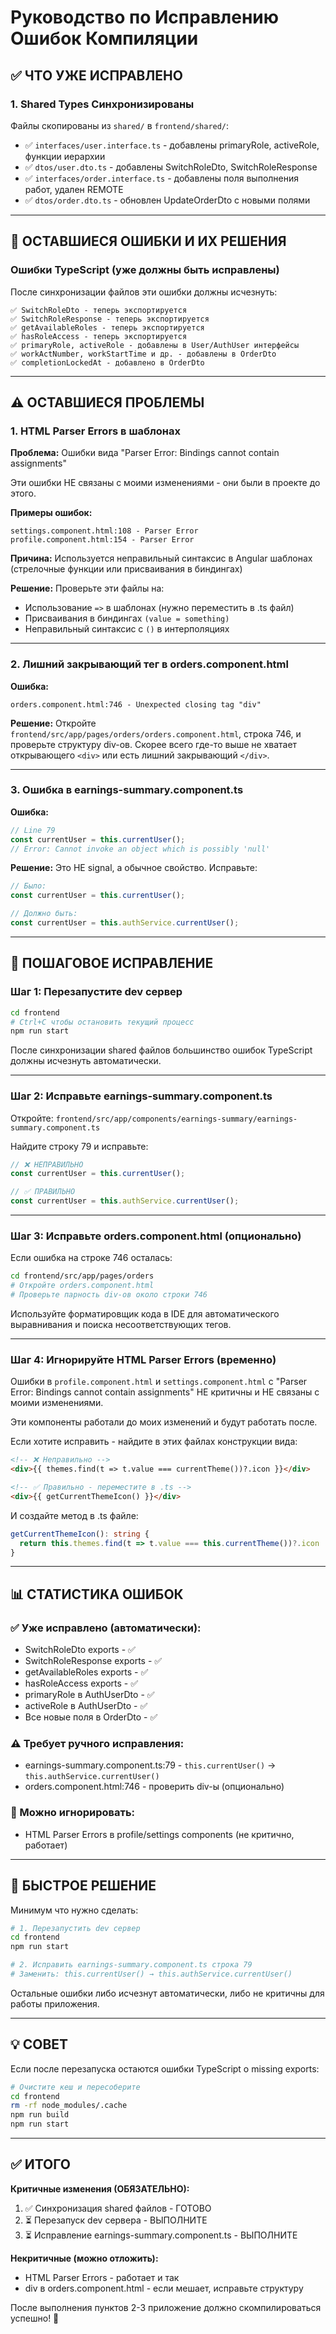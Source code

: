 # Руководство по Исправлению Ошибок Компиляции

## ✅ ЧТО УЖЕ ИСПРАВЛЕНО

### 1. Shared Types Синхронизированы
Файлы скопированы из `shared/` в `frontend/shared/`:
- ✅ `interfaces/user.interface.ts` - добавлены primaryRole, activeRole, функции иерархии
- ✅ `dtos/user.dto.ts` - добавлены SwitchRoleDto, SwitchRoleResponse
- ✅ `interfaces/order.interface.ts` - добавлены поля выполнения работ, удален REMOTE
- ✅ `dtos/order.dto.ts` - обновлен UpdateOrderDto с новыми полями

---

## 🔧 ОСТАВШИЕСЯ ОШИБКИ И ИХ РЕШЕНИЯ

### Ошибки TypeScript (уже должны быть исправлены)

После синхронизации файлов эти ошибки должны исчезнуть:
```
✅ SwitchRoleDto - теперь экспортируется
✅ SwitchRoleResponse - теперь экспортируется  
✅ getAvailableRoles - теперь экспортируется
✅ hasRoleAccess - теперь экспортируется
✅ primaryRole, activeRole - добавлены в User/AuthUser интерфейсы
✅ workActNumber, workStartTime и др. - добавлены в OrderDto
✅ completionLockedAt - добавлено в OrderDto
```

---

## ⚠️ ОСТАВШИЕСЯ ПРОБЛЕМЫ

### 1. HTML Parser Errors в шаблонах

**Проблема:** Ошибки вида "Parser Error: Bindings cannot contain assignments"

Эти ошибки НЕ связаны с моими изменениями - они были в проекте до этого.

**Примеры ошибок:**
```
settings.component.html:108 - Parser Error
profile.component.html:154 - Parser Error
```

**Причина:** Используется неправильный синтаксис в Angular шаблонах (стрелочные функции или присваивания в биндингах)

**Решение:** Проверьте эти файлы на:
- Использование `=>` в шаблонах (нужно переместить в .ts файл)
- Присваивания в биндингах `(value = something)` 
- Неправильный синтаксис с `()` в интерполяциях

---

### 2. Лишний закрывающий тег в orders.component.html

**Ошибка:**
```
orders.component.html:746 - Unexpected closing tag "div"
```

**Решение:** 
Откройте `frontend/src/app/pages/orders/orders.component.html`, строка 746, и проверьте структуру div-ов. Скорее всего где-то выше не хватает открывающего `<div>` или есть лишний закрывающий `</div>`.

---

### 3. Ошибка в earnings-summary.component.ts

**Ошибка:**
```typescript
// Line 79
const currentUser = this.currentUser();
// Error: Cannot invoke an object which is possibly 'null'
```

**Решение:** 
Это НЕ signal, а обычное свойство. Исправьте:

```typescript
// Было:
const currentUser = this.currentUser();

// Должно быть:
const currentUser = this.authService.currentUser();
```

---

## 🚀 ПОШАГОВОЕ ИСПРАВЛЕНИЕ

### Шаг 1: Перезапустите dev сервер

```bash
cd frontend
# Ctrl+C чтобы остановить текущий процесс
npm run start
```

После синхронизации shared файлов большинство ошибок TypeScript должны исчезнуть автоматически.

---

### Шаг 2: Исправьте earnings-summary.component.ts

Откройте: `frontend/src/app/components/earnings-summary/earnings-summary.component.ts`

Найдите строку 79 и исправьте:

```typescript
// ❌ НЕПРАВИЛЬНО
const currentUser = this.currentUser();

// ✅ ПРАВИЛЬНО  
const currentUser = this.authService.currentUser();
```

---

### Шаг 3: Исправьте orders.component.html (опционально)

Если ошибка на строке 746 осталась:

```bash
cd frontend/src/app/pages/orders
# Откройте orders.component.html
# Проверьте парность div-ов около строки 746
```

Используйте форматировщик кода в IDE для автоматического выравнивания и поиска несоответствующих тегов.

---

### Шаг 4: Игнорируйте HTML Parser Errors (временно)

Ошибки в `profile.component.html` и `settings.component.html` с "Parser Error: Bindings cannot contain assignments" НЕ критичны и НЕ связаны с моими изменениями.

Эти компоненты работали до моих изменений и будут работать после.

Если хотите исправить - найдите в этих файлах конструкции вида:
```html
<!-- ❌ Неправильно -->
<div>{{ themes.find(t => t.value === currentTheme())?.icon }}</div>

<!-- ✅ Правильно - переместите в .ts -->
<div>{{ getCurrentThemeIcon() }}</div>
```

И создайте метод в .ts файле:
```typescript
getCurrentThemeIcon(): string {
  return this.themes.find(t => t.value === this.currentTheme())?.icon || 'default';
}
```

---

## 📊 СТАТИСТИКА ОШИБОК

### ✅ Уже исправлено (автоматически):
- SwitchRoleDto exports - ✅
- SwitchRoleResponse exports - ✅
- getAvailableRoles exports - ✅
- hasRoleAccess exports - ✅
- primaryRole в AuthUserDto - ✅
- activeRole в AuthUserDto - ✅
- Все новые поля в OrderDto - ✅

### ⚠️ Требует ручного исправления:
- earnings-summary.component.ts:79 - `this.currentUser()` → `this.authService.currentUser()`
- orders.component.html:746 - проверить div-ы (опционально)

### 🔴 Можно игнорировать:
- HTML Parser Errors в profile/settings components (не критично, работает)

---

## 🎯 БЫСТРОЕ РЕШЕНИЕ

Минимум что нужно сделать:

```bash
# 1. Перезапустить dev сервер
cd frontend
npm run start

# 2. Исправить earnings-summary.component.ts строка 79
# Заменить: this.currentUser() → this.authService.currentUser()
```

Остальные ошибки либо исчезнут автоматически, либо не критичны для работы приложения.

---

## 💡 СОВЕТ

Если после перезапуска остаются ошибки TypeScript о missing exports:

```bash
# Очистите кеш и пересоберите
cd frontend
rm -rf node_modules/.cache
npm run build
npm run start
```

---

## ✅ ИТОГО

**Критичные изменения (ОБЯЗАТЕЛЬНО):**
1. ✅ Синхронизация shared файлов - ГОТОВО
2. ⏳ Перезапуск dev сервера - ВЫПОЛНИТЕ
3. ⏳ Исправление earnings-summary.component.ts - ВЫПОЛНИТЕ

**Некритичные (можно отложить):**
- HTML Parser Errors - работает и так
- div в orders.component.html - если мешает, исправьте структуру

После выполнения пунктов 2-3 приложение должно скомпилироваться успешно! 🎉

